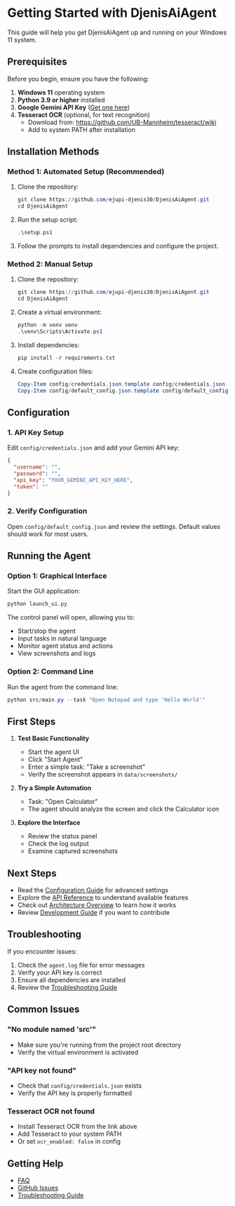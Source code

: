 # Getting Started with DjenisAiAgent

This guide will help you get DjenisAiAgent up and running on your Windows 11 system.

## Prerequisites

Before you begin, ensure you have the following:

1. **Windows 11** operating system
2. **Python 3.9 or higher** installed
3. **Google Gemini API Key** ([Get one here](https://makersuite.google.com/app/apikey))
4. **Tesseract OCR** (optional, for text recognition)
   - Download from: https://github.com/UB-Mannheim/tesseract/wiki
   - Add to system PATH after installation

## Installation Methods

### Method 1: Automated Setup (Recommended)

1. Clone the repository:

   ```powershell
   git clone https://github.com/ejupi-djenis30/DjenisAiAgent.git
   cd DjenisAiAgent
   ```

2. Run the setup script:

   ```powershell
   .\setup.ps1
   ```

3. Follow the prompts to install dependencies and configure the project.

### Method 2: Manual Setup

1. Clone the repository:

   ```powershell
   git clone https://github.com/ejupi-djenis30/DjenisAiAgent.git
   cd DjenisAiAgent
   ```

2. Create a virtual environment:

   ```powershell
   python -m venv venv
   .\venv\Scripts\Activate.ps1
   ```

3. Install dependencies:

   ```powershell
   pip install -r requirements.txt
   ```

4. Create configuration files:
   ```powershell
   Copy-Item config/credentials.json.template config/credentials.json
   Copy-Item config/default_config.json.template config/default_config.json
   ```

## Configuration

### 1. API Key Setup

Edit `config/credentials.json` and add your Gemini API key:

```json
{
  "username": "",
  "password": "",
  "api_key": "YOUR_GEMINI_API_KEY_HERE",
  "token": ""
}
```

### 2. Verify Configuration

Open `config/default_config.json` and review the settings. Default values should work for most users.

## Running the Agent

### Option 1: Graphical Interface

Start the GUI application:

```powershell
python launch_ui.py
```

The control panel will open, allowing you to:

- Start/stop the agent
- Input tasks in natural language
- Monitor agent status and actions
- View screenshots and logs

### Option 2: Command Line

Run the agent from the command line:

```powershell
python src/main.py --task "Open Notepad and type 'Hello World'"
```

## First Steps

1. **Test Basic Functionality**

   - Start the agent UI
   - Click "Start Agent"
   - Enter a simple task: "Take a screenshot"
   - Verify the screenshot appears in `data/screenshots/`

2. **Try a Simple Automation**

   - Task: "Open Calculator"
   - The agent should analyze the screen and click the Calculator icon

3. **Explore the Interface**
   - Review the status panel
   - Check the log output
   - Examine captured screenshots

## Next Steps

- Read the [Configuration Guide](configuration.md) for advanced settings
- Explore the [API Reference](api-reference.md) to understand available features
- Check out [Architecture Overview](architecture.md) to learn how it works
- Review [Development Guide](development.md) if you want to contribute

## Troubleshooting

If you encounter issues:

1. Check the `agent.log` file for error messages
2. Verify your API key is correct
3. Ensure all dependencies are installed
4. Review the [Troubleshooting Guide](troubleshooting.md)

## Common Issues

### "No module named 'src'"

- Make sure you're running from the project root directory
- Verify the virtual environment is activated

### "API key not found"

- Check that `config/credentials.json` exists
- Verify the API key is properly formatted

### Tesseract OCR not found

- Install Tesseract OCR from the link above
- Add Tesseract to your system PATH
- Or set `ocr_enabled: false` in config

## Getting Help

- [FAQ](faq.md)
- [GitHub Issues](https://github.com/ejupi-djenis30/DjenisAiAgent/issues)
- [Troubleshooting Guide](troubleshooting.md)
